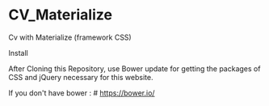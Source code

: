 # CV_Materialize
Cv with Materialize (framework CSS)

Install

After Cloning this Repository, use Bower update for getting the packages of CSS and jQuery necessary for this website.

If you don't have bower : # https://bower.io/
